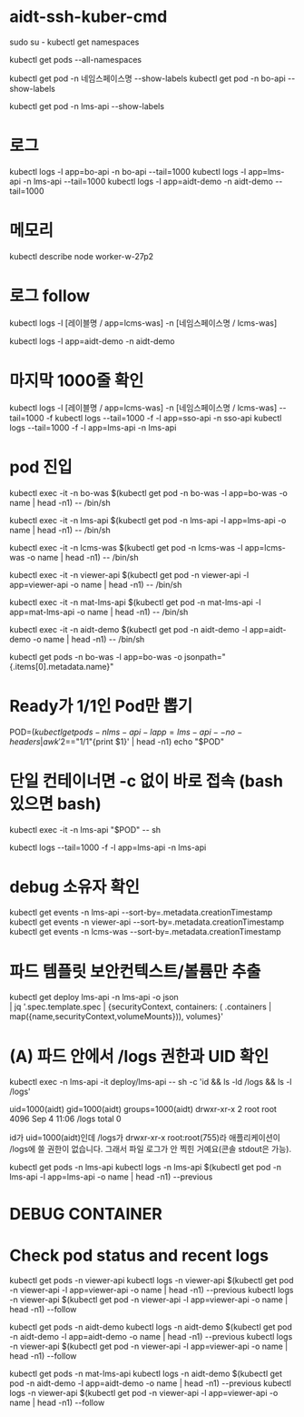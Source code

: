 # aidt-ssh-kuber-cmd

sudo su -
kubectl get namespaces

kubectl get pods --all-namespaces

kubectl get pod -n 네임스페이스명 --show-labels
kubectl get pod -n bo-api --show-labels

kubectl get pod -n lms-api --show-labels
# 로그
kubectl logs -l app=bo-api -n bo-api --tail=1000
kubectl logs -l app=lms-api -n lms-api --tail=1000
kubectl logs -l app=aidt-demo -n aidt-demo --tail=1000
# 메모리 
kubectl describe node worker-w-27p2

# 로그 follow
kubectl logs -l [레이블명 / app=lcms-was] -n [네임스페이스명 / lcms-was]

kubectl logs -l app=aidt-demo -n aidt-demo

# 마지막 1000줄 확인
kubectl logs -l [레이블명 / app=lcms-was] -n [네임스페이스명 / lcms-was] --tail=1000 -f
kubectl logs --tail=1000 -f -l app=sso-api -n sso-api
kubectl logs --tail=1000 -f -l app=lms-api -n lms-api

# pod 진입 
kubectl exec -it -n bo-was $(kubectl get pod -n bo-was -l app=bo-was -o name | head -n1) -- /bin/sh

kubectl exec -it -n lms-api $(kubectl get pod -n lms-api -l app=lms-api -o name | head -n1) -- /bin/sh

kubectl exec -it -n lcms-was $(kubectl get pod -n lcms-was -l app=lcms-was -o name | head -n1) -- /bin/sh

kubectl exec -it -n viewer-api $(kubectl get pod -n viewer-api -l app=viewer-api -o name | head -n1) -- /bin/sh

kubectl exec -it -n mat-lms-api $(kubectl get pod -n mat-lms-api -l app=mat-lms-api -o name | head -n1) -- /bin/sh

kubectl exec -it -n aidt-demo $(kubectl get pod -n aidt-demo -l app=aidt-demo -o name | head -n1) -- /bin/sh


kubectl get pods -n bo-was -l app=bo-was -o jsonpath="{.items[0].metadata.name}"


# Ready가 1/1인 Pod만 뽑기
POD=$(kubectl get pods -n lms-api -l app=lms-api --no-headers | awk '$2=="1/1"{print $1}' | head -n1)
echo "$POD"

# 단일 컨테이너면 -c 없이 바로 접속 (bash 있으면 bash)
kubectl exec -it -n lms-api "$POD" -- sh

kubectl logs --tail=1000 -f -l app=lms-api -n lms-api

# debug 소유자 확인
kubectl get events -n lms-api --sort-by=.metadata.creationTimestamp
kubectl get events -n viewer-api --sort-by=.metadata.creationTimestamp
kubectl get events -n lcms-was --sort-by=.metadata.creationTimestamp

# 파드 템플릿 보안컨텍스트/볼륨만 추출
kubectl get deploy lms-api -n lms-api -o json \
  | jq '.spec.template.spec
        | {securityContext, containers: ( .containers | map({name,securityContext,volumeMounts})), volumes}'
        
# (A) 파드 안에서 /logs 권한과 UID 확인
kubectl exec -n lms-api -it deploy/lms-api -- sh -c 'id && ls -ld /logs && ls -l /logs'

uid=1000(aidt) gid=1000(aidt) groups=1000(aidt)
drwxr-xr-x    2 root     root          4096 Sep  4 11:06 /logs
total 0

id가 uid=1000(aidt)인데 /logs가 drwxr-xr-x root:root(755)라 애플리케이션이 /logs에 쓸 권한이 없습니다. 그래서 파일 로그가 안 찍힌 거예요(콘솔 stdout은 가능).


kubectl get pods -n lms-api
kubectl logs -n lms-api $(kubectl get pod -n lms-api -l app=lms-api -o name | head -n1) --previous 

# DEBUG CONTAINER
# Check pod status and recent logs
kubectl get pods -n viewer-api
kubectl logs -n viewer-api $(kubectl get pod -n viewer-api -l app=viewer-api -o name | head -n1) --previous
kubectl logs -n viewer-api $(kubectl get pod -n viewer-api -l app=viewer-api -o name | head -n1) --follow


kubectl get pods -n aidt-demo
kubectl logs -n aidt-demo $(kubectl get pod -n aidt-demo -l app=aidt-demo -o name | head -n1) --previous
kubectl logs -n viewer-api $(kubectl get pod -n viewer-api -l app=viewer-api -o name | head -n1) --follow

kubectl get pods -n mat-lms-api
kubectl logs -n aidt-demo $(kubectl get pod -n aidt-demo -l app=aidt-demo -o name | head -n1) --previous
kubectl logs -n viewer-api $(kubectl get pod -n viewer-api -l app=viewer-api -o name | head -n1) --follow